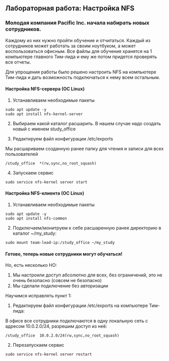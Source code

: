 ## Лабораторная работа: Настройка NFS

### Молодая компания Pacific Inc. начала набирать новых сотрудников.
 Каждому из них нужно пройти обучение и отчитаться. Каждый из сотрудников может работать за своим ноутбуком, а может воспользоваться офисным. Все файлы для обучения хранятся на 1 компьютере главного Тим-лида и ему же потом придется проверять все отчеты.

 Для упрощения работы было решено настроить NFS на компьютере Тим-лида и дать возможность подключаться к нему всем остальным.

#### Настройка NFS-сервера (ОС Linux)

1. Устанавливаем необходимые пакеты
```
sudo apt update -y
sudo apt install nfs-kernel-server
```

2. Выбираем какой каталог расшарить. В нашем случае надо создать новый с именем study_office

3. Редактируем файл конфигурации /etc/exports

Мы расшариваем созданную ранее папку для чтения и записи для всех пользователей

```
/study_office  *(rw,sync,no_root_squash) 
```
4. Запускаем сервис 

```
sudo service nfs-kernel server start
```

#### Настройка NFS-клиента (ОС Linux)

1. Устанавливаем необходимые пакеты
```
sudo apt update -y
sudo apt install nfs-common
```

2. Подключаем/монитруем к себе расшаренную ранее директорию в каталог ~/my_study:

```
sudo mount team-lead-ip:/study_office ~/my_study
```

#### Готово, теперь новые сотрудники могут обучаться!

Но, есть несколько НО:

1. Мы настроили доступ абсолютно для всех, без ограничений, это не очень безопасно (совсем не безопасно)
2. Мы сделали подключение без авторизации

Научимся исправлять пункт 1:

1. Редактируем файл конфигурации /etc/exports на компьютере Тим-лида:

В офисе все сотрудники подключаются в одну локальную сеть  с адресом 10.0.2.0/24, разрешим доступ из неё:

```
/study_office  10.0.2.0/24(rw,sync,no_root_squash) 
```
2. Перезапускаем сервис 

```
sudo service nfs-kernel server restart
```